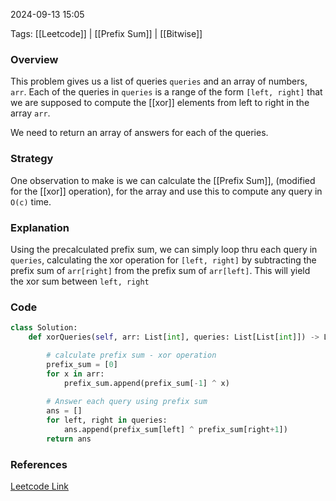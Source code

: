 
2024-09-13 15:05

Tags: [[Leetcode]] | [[Prefix Sum]] | [[Bitwise]]


### Overview
This problem gives us a list of queries `queries` and an array of numbers, `arr`. Each of the queries in `queries` is a range of the form `[left, right]` that we are supposed to compute the [[xor]] elements from left to right in the array `arr`.

We need to return an array of answers for each of the queries.

### Strategy
One observation to make is we can calculate the [[Prefix Sum]], (modified for the [[xor]] operation), for the array and use this to compute any query in `O(c)` time.

### Explanation
Using the precalculated prefix sum, we can simply loop thru each query in `queries`, calculating the xor operation for `[left, right]` by subtracting the prefix sum of `arr[right]` from the prefix sum of `arr[left]`. This will yield the xor sum between `left, right`

### Code
```python
class Solution:
    def xorQueries(self, arr: List[int], queries: List[List[int]]) -> List[int]:

        # calculate prefix sum - xor operation
        prefix_sum = [0]
        for x in arr:
            prefix_sum.append(prefix_sum[-1] ^ x)
            
        # Answer each query using prefix sum
        ans = []
        for left, right in queries:
            ans.append(prefix_sum[left] ^ prefix_sum[right+1])
        return ans
```

### References
[Leetcode Link]()

